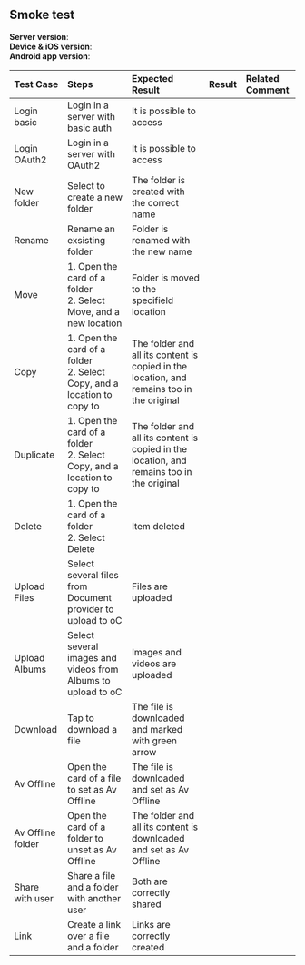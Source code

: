 ## Smoke test


**Server version**: <br>
**Device & iOS version**: <br>
**Android app version**: 


Test Case | Steps | Expected Result | Result | Related Comment
| :------ | :---- | :-------------- | :----- | :---------
| Login basic | Login in a server with basic auth | It is possible to access  | |
| Login OAuth2 | Login in a server with OAuth2  | It is possible to access  | |
| New folder | Select to create a new folder |The folder is created with the correct name| | 
| Rename | Rename an exsisting folder|  Folder is renamed with the new name | | 
| Move | 1. Open the card of a folder<br>2. Select Move, and a new location | Folder is moved to the specifield location | | 
| Copy | 1. Open the card of a folder<br>2. Select Copy, and a location to copy to | The folder and all its content is copied in the location, and remains too in the original| | 
| Duplicate | 1. Open the card of a folder<br>2. Select Copy, and a location to copy to | The folder and all its content is copied in the location, and remains too in the original| | 
| Delete | 1. Open the card of a folder<br>2. Select Delete | Item deleted|  | 
| Upload  Files| Select several files from Document provider to upload to oC | Files are uploaded  |
| Upload Albums | Select several images and videos from Albums to upload to oC | Images and videos are uploaded  |
| Download | Tap to download a file | The file is downloaded and marked with green arrow| 
| Av Offline | Open the card of a file to set as Av Offline | The file is downloaded and set as Av Offline  | |
| Av Offline folder | Open the card of a folder to unset as Av Offline | The folder and all its content is downloaded and set as Av Offline | | 
| Share with user  | Share a file and a folder with another user | Both are correctly shared  | | 
| Link  | Create a link over a file and a folder | Links are correctly created| |